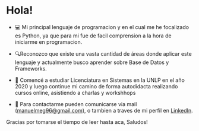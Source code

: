 # Hola!

- 💻 Mi principal lenguaje de programacion y en el cual me he focalizado es Python, ya que para mi fue de facil comprension a la hora de iniciarme en programacion. 

- 🔍Reconozco que existe una vasta cantidad de áreas donde aplicar este lenguaje y actualmente busco aprender sobre Base de Datos y Frameworks.

- 📖 Comencé a estudiar Licenciatura en Sistemas en la UNLP en el año 2020 y luego continue mi camino de forma autodidacta realizando cursos online, asistiendo a charlas y workshhops

- 📨 Para contactarme pueden comunicarse via mail (manuelmeg96@gmail.com), o tambien a traves de mi perfil en [LinkedIn](https://www.linkedin.com/in/manuel-gago-37b6151b9/).

Gracias por tomarse el tiempo de leer hasta aca,
  Saludos!

<!---
manuel96meg/manuel96meg is a ✨ special ✨ repository because its `README.md` (this file) appears on your GitHub profile.
You can click the Preview link to take a look at your changes.
--->
